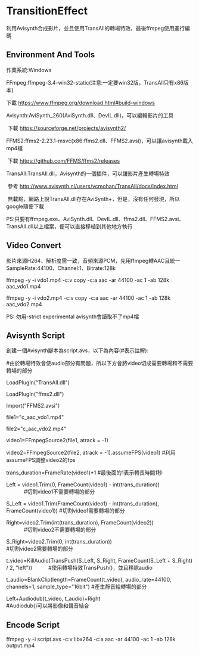 # TransitionEffect
利用Avisynth合成影片，並且使用TransAll的轉場特效，最後ffmpeg使用進行編碼

## Environment And Tools

作業系統:Windows

FFmpeg:ffmpeg-3.4-win32-static(注意:一定要win32版，TransAll只有x86版本)

  下載 https://www.ffmpeg.org/download.html#build-windows
  
Avisynth:AviSynth_260(AviSynth.dll、DevIL.dll)，可以編輯影片的工具

  下載 https://sourceforge.net/projects/avisynth2/
  
FFMS2:ffms2-2.23.1-msvc(x86:ffms2.dll、FFMS2.avsi)，可以讓avisynth載入mp4檔

  下載 https://github.com/FFMS/ffms2/releases
  
TransAll:TransAll.dll，Avisynth的一個插件，可以讓影片產生轉場特效

  參考 http://www.avisynth.nl/users/vcmohan/TransAll/docs/index.html
  
  無載點，網路上說TransAll.dll存在AviSynth+，但是，沒有任何發現，所以google隨便下載
  
  
PS:只要有ffmpeg.exe、AviSynth.dll、DevIL.dll、ffms2.dll、FFMS2.avsi、TransAll.dll以上檔案，便可以直接移植到其他地方執行


## Video Convert

影片來源H264、解析度需一致，音頻來源PCM，先用ffmpeg轉AAC且統一SampleRate:44100、Channel:1、Bitrate:128k

ffmpeg -y -i vdo1.mp4 -c:v copy -c:a aac -ar 44100 -ac 1 -ab 128k aac_vdo1.mp4

ffmpeg -y -i vdo2.mp4 -c:v copy -c:a aac -ar 44100 -ac 1 -ab 128k aac_vdo2.mp4


PS: 勿用-strict experimental avisynth會讀取不了mp4檔


## Avisynth Script

創建一個Avisynth腳本為script.avs，以下為內容(#表示註解):

#由於轉場特效會使audio部分有問題，所以下方會將video切成需要轉場和不需要轉場的部分

LoadPlugIn("TransAll.dll")

LoadPlugIn("ffms2.dll")

Import("FFMS2.avsi")

file1="c_aac_vdo1.mp4"

file2="c_aac_vdo2.mp4"

video1=FFmpegSource2(file1, atrack = -1)

video2=FFmpegSource2(file2, atrack = -1).assumeFPS(video1)                                        #利用assumeFPS調整video2的fps

trans_duration=FrameRate(video1)*1                                                                #最後面的1表示轉長時間1秒

Left = video1.Trim(0, FrameCount(video1) - int(trans_duration))                                   #切割video1不需要轉場的部分

S_Left = video1.Trim(FrameCount(video1) - int(trans_duration), FrameCount(video1))                #切割video1需要轉場的部分

Right=video2.Trim(int(trans_duration), FrameCount(video2))                                        #切割video2不需要轉場的部分

S_Right=video2.Trim(0, int(trans_duration))                                                       #切割video2需要轉場的部分

t_video=KillAudio(TransPush(S_Left, S_Right, FrameCount(S_Left + S_Right) / 2, "left"))           #使用轉場特效TransPush()，並且移除audio

t_audio=BlankClip(length=FrameCount(t_video), audio_rate=44100, channels=1, sample_type="16bit")  #產生靜音給轉場的部分

Left+Audiodub(t_video, t_audio)+Right                                                             #Audiodub()可以將影像和聲音結合


## Encode Script

ffmpeg -y -i script.avs -c:v libx264 -c:a aac -ar 44100 -ac 1 -ab 128k output.mp4
